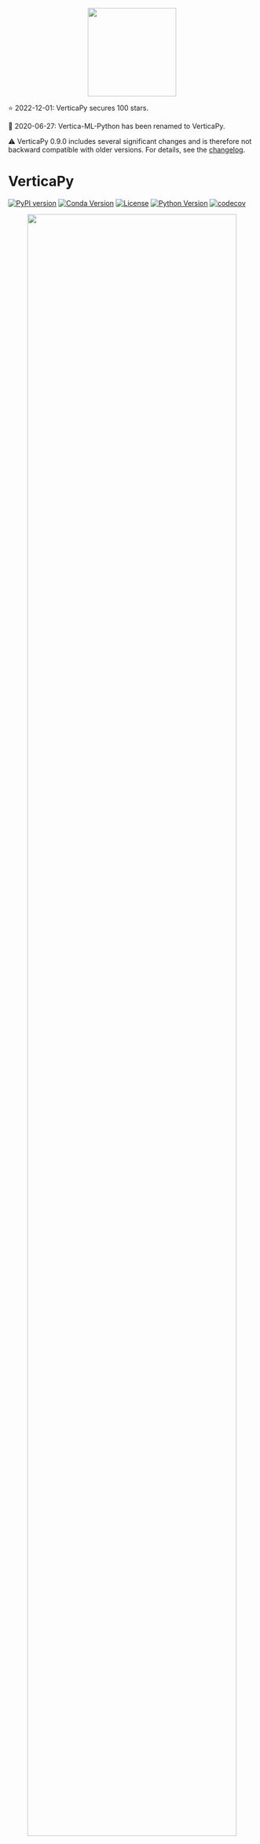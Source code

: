 <p align="center">
<img src='https://raw.githubusercontent.com/vertica/VerticaPy/master/img/logo.png' width="180px">
</p>

:star: 2022-12-01: VerticaPy secures 100 stars.

:loudspeaker: 2020-06-27: Vertica-ML-Python has been renamed to VerticaPy.

:warning: VerticaPy 0.9.0 includes several significant changes and is therefore not backward compatible with older versions. For details, see the <a href='https://www.vertica.com/python/documentation_last/whats-new.php'>changelog</a>.

# VerticaPy

[![PyPI version](https://badge.fury.io/py/verticapy.svg)](https://badge.fury.io/py/verticapy)
[![Conda Version](https://img.shields.io/conda/vn/conda-forge/verticapy?color=yellowgreen)](https://anaconda.org/conda-forge/verticapy)
[![License](https://img.shields.io/badge/License-Apache%202.0-orange.svg)](https://opensource.org/licenses/Apache-2.0)
[![Python Version](https://img.shields.io/pypi/pyversions/verticapy.svg)](https://www.python.org/downloads/)
[![codecov](https://codecov.io/gh/vertica/VerticaPy/branch/master/graph/badge.svg?token=a6GiFYI9at)](https://codecov.io/gh/vertica/VerticaPy)

<p align="center">
<img src='https://raw.githubusercontent.com/vertica/VerticaPy/master/img/benefits.png' width="92%">
</p>

VerticaPy is a Python library with scikit-like functionality used to conduct data science projects on data stored in Vertica, taking advantage Vertica’s speed and built-in analytics and machine learning features. VerticaPy offers robust support for the entire data science life cycle, uses a 'pipeline' mechanism to sequentialize data transformation operations, and offers beautiful graphical options.
<br><br>
Nowadays, 'Big Data' is one of the main topics in the data science world, and data scientists are often at the center of any organization. The benefits of becoming more data-driven are undeniable and are often needed to survive in the industry.
<br><br>
Vertica was the first real analytic columnar database and is still the fastest in the market. However, SQL alone isn't flexible enough to meet the needs of data scientists.
<br><br>
Python has quickly become the most popular tool in this domain, owing much of its flexibility to its high-level of abstraction and impressively large and ever-growing set of libraries. Its accessibility has led to the development of popular and perfomant APIs, like pandas and scikit-learn, and a dedicated community of data scientists. Unfortunately, Python only works in-memory as a single-node process. This problem has led to the rise of distributed programming languages, but they too, are limited as in-memory processes and, as such, will never be able to process all of your data in this era, and moving data for processing is prohobitively expensive. On top of all of this, data scientists must also find convenient ways to deploy their data and models. The whole process is time consuming.
<br><br>
**VerticaPy aims to solve all of these problems**. The idea is simple: instead of moving data around for processing, VerticaPy brings the logic to the data.
<br><br>
3 years in the making, we're proud to bring you VerticaPy.
<br><br>
Main Advantages:
<ul>
 <li> Easy Data Exploration.</li>
 <li> Fast Data Preparation.</li>
 <li> In-Database Machine Learning.</li>
 <li> Easy Model Evaluation.</li>
 <li> Easy Model Deployment.</li>
</ul>

<p align="center">
<img src='https://raw.githubusercontent.com/vertica/VerticaPy/master/img/architecture.png' width="92%">
</p>

## Installation

To install <b>VerticaPy</b> with pip:
```shell
# Latest release version
root@ubuntu:~$ pip3 install verticapy[all]

# Latest commit on master branch
root@ubuntu:~$ pip3 install git+https://github.com/vertica/verticapy.git@master
```
To install <b>VerticaPy</b> from source, run the following command from the root directory:
```shell
root@ubuntu:~$ python3 setup.py install
```

A detailed installation guide is available at: <br>

https://www.vertica.com/python/installation.php

## Documentation

Documentation is available at: <br>

https://www.vertica.com/python/documentation_last/

## Use-cases

Examples and case-studies: <br>

https://www.vertica.com/python/examples/

<p align="center">
<img src="https://raw.githubusercontent.com/vertica/VerticaPy/master/img/examples.gif" width="92%">
</p>

## SQL Magic

You can use VerticaPy to execute SQL queries directly from a Jupyter notebook. For details, see <a href='https://www.vertica.com/python/documentation_last/extensions/sql/'>SQL Magic</a>:

### Example

Load the SQL extension.
```python
%load_ext verticapy.sql
```
Execute your SQL queries.
```python
%%sql
SELECT version();

# Output
# Vertica Analytic Database v11.0.1-0
```

## Charts

A gallery of VerticaPy-generated charts is available at:<br>

https://www.vertica.com/python/gallery/

<p align="center">
<img src="https://raw.githubusercontent.com/vertica/VerticaPy/master/img/charts.gif" width="92%">
</p>

## Contributing

For a short guide on contribution standards, see <a href='https://github.com/vertica/VerticaPy/blob/master/CONTRIBUTING.md'>CONTRIBUTING.md</a>

## Connecting to the Database

VerticaPy is compatible with several clients. For details, see the <a href='https://www.vertica.com/python/connection.php'>connection page</a>.<br>

## Quickstart

The following example follows the <a href='https://www.vertica.com/python/quick-start.php'>VerticaPy quickstart guide</a>.

Install the library using with <b>pip</b>.
```shell
root@ubuntu:~$ pip3 install verticapy[all]
```
Create a new Vertica connection:
```python
import verticapy as vp
vp.new_connection({"host": "10.211.55.14", 
                   "port": "5433", 
                   "database": "testdb", 
                   "password": "XxX", 
                   "user": "dbadmin"},
                   name = "Vertica_New_Connection")
```
Use the newly created connection:
```python
vp.connect("Vertica_New_Connection")
```
Create a VerticaPy schema for native VerticaPy models (that is, models available in VerticaPy, but not Vertica itself):
```python
vp.create_verticapy_schema()
```
Create a vDataFrame of your relation:
```python
from verticapy import vDataFrame
vdf = vDataFrame("my_relation")
```
Load a sample dataset:
```python
from verticapy.datasets import load_titanic
vdf = load_titanic()
```
Examine your data:
```python
vdf.describe()

# Output
                count                 mean                  std     min
"pclass"         1234     2.28444084278768    0.842485636190292     1.0 
"survived"       1234    0.364667747163696    0.481532018641288     0.0
"age"             997     30.1524573721163     14.4353046299159    0.33
"sibsp"          1234    0.504051863857374     1.04111727241629     0.0 
"parch"          1234    0.378444084278768    0.868604707790393     0.0 
"fare"           1233      33.963793673966     52.6460729831293     0.0 
"body"            118      164.14406779661     96.5760207557808     1.0 
                approx_25%    approx_50%    approx_75%         max  
"pclass"               1.0           3.0           3.0         3.0  
"survived"             0.0           0.0           1.0         1.0  
"age"                 21.0          28.0          39.0        80.0  
"sibsp"                0.0           0.0           1.0         8.0  
"parch"                0.0           0.0           0.0         9.0  
"fare"              7.8958       14.4542       31.3875    512.3292  
"body"               79.25         160.5         257.5       328.0  
Rows: 1-7 | Columns: 9
```
Print the SQL query with <b>set_option</b>:
```python
set_option("sql_on", True)
vdf.describe()

# Output
## Compute the descriptive statistics of all the numerical columns ##

SELECT 
  SUMMARIZE_NUMCOL("pclass", "survived", "age", "sibsp", "parch", "fare", "body") OVER ()
FROM public.titanic
```
With VerticaPy, it is now possible to solve a ML problem with few lines of code.
```python
from verticapy.learn.model_selection import cross_validate
from verticapy.learn.ensemble import RandomForestClassifier

# Data Preparation
vdf["sex"].label_encode()["boat"].fillna(method = "0ifnull")["name"].str_extract(' ([A-Za-z]+)\.').eval("family_size", expr = "parch + sibsp + 1").drop(columns = ["cabin", "body", "ticket", "home.dest"])["fare"].fill_outliers().fillna()

# Model Evaluation
cross_validate(RandomForestClassifier("rf_titanic", cur, max_leaf_nodes = 100, n_estimators = 30), 
               vdf, 
               ["age", "family_size", "sex", "pclass", "fare", "boat"], 
               "survived", 
               cutoff = 0.35)

# Output
                           auc               prc_auc   
1-fold      0.9877114427860691    0.9530465915039339   
2-fold      0.9965555014605642    0.7676485351425721   
3-fold      0.9927239216549301    0.6419135521132449   
avg             0.992330288634        0.787536226253   
std           0.00362128464093         0.12779562393   
                     accuracy              log_loss   
1-fold      0.971291866028708    0.0502052541223871   
2-fold      0.983253588516746    0.0298167751798457   
3-fold      0.964824120603015    0.0392745694400433   
avg            0.973123191716       0.0397655329141   
std           0.0076344236729      0.00833079837099   
                     precision                recall   
1-fold                    0.96                  0.96   
2-fold      0.9556962025316456                   1.0   
3-fold      0.9647887323943662    0.9383561643835616   
avg             0.960161644975        0.966118721461   
std           0.00371376912311        0.025535200301   
                      f1-score                   mcc   
1-fold      0.9687259282082884    0.9376119402985075   
2-fold      0.9867172675521821    0.9646971010878469   
3-fold      0.9588020287309097    0.9240569687684576   
avg              0.97141507483        0.942122003385   
std            0.0115538960753       0.0168949813163   
                  informedness            markedness   
1-fold      0.9376119402985075    0.9376119402985075   
2-fold      0.9737827715355807    0.9556962025316456   
3-fold      0.9185148945422918    0.9296324823943662   
avg             0.943303202125        0.940980208408   
std            0.0229190954261       0.0109037699717   
                           csi  
1-fold      0.9230769230769231  
2-fold      0.9556962025316456  
3-fold      0.9072847682119205  
avg             0.928685964607  
std            0.0201579224026
```
Enjoy!
